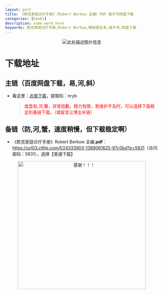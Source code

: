 ```yaml
---
layout: post
title: 《默克家庭诊疗手册》〔Robert Berkow 主编〕PDF 电子书网盘下载
categories: [books]
description: some word here
keywords: 默克家庭诊疗手册,Robert Berkow,精校版全本,电子书,网盘下载
---
```


<div align="center"><img src="https://qweree.cn/wp-content/uploads/2024/10/mo-ke-jia-ting-zhen-liao-shou-ce.jpeg" alt="此处描述图片信息"></div>

# 下载地址

## 主链（百度网盘下载，易,河,斜）

- 看这里：[点我下载](https://pan.baidu.com/s/1iMXUbSbtZQZjDcqDmnWUyw?pwd=nryb)，提取码：nryb

  > <p style="color:red" >度盘易,河,蟹，非常抱歉。精力有限，若维护不及时，可以选择下面稳定的备链下载。（或留言让博主补链）</p>

## 备链（防,河,蟹，速度稍慢，但下载稳定啊）

- 《默克家庭诊疗手册》Robert Berkow 主编.**pdf**：<https://url03.ctfile.com/f/24333903-1389061625-97c0bd?p=5831>（访问密码：5831），选择【普通下载】

<div align="center"><img src="https://pic.imgdb.cn/item/6707df6bd29ded1a8ce37031.gif" alt="感谢！！！" width="420px" height="auto"/></div>
